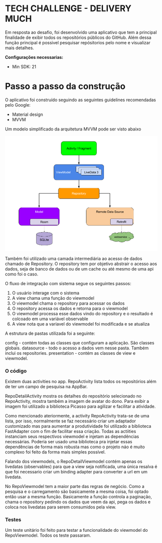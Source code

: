 # TECH CHALLENGE - DELIVERY MUCH

Em resposta ao desafio, foi desenvolvido uma aplicativo que tem a principal finalidade de exibir todos os repositórios públicos
do GitHub. Além dessa função principal é possivel pesquisar repósitorios pelo nome e visualizar mais detalhes.

**Configurações necessarias:**

- Min SDK: 21

# Passo a passo da construção

O aplicativo foi construído seguindo as seguintes guidelines recomendadas pelo Google:

- Material design
- MVVM

Um modelo simplificado da arquitetura MVVM pode ser visto abaixo

![final-architecture](app/src/main/res/mipmap-xxhdpi/final-architecture.png)

Também foi utilizado uma camada intermediária ao acesso de dados chamado de Repository.
O repository tem por objetivo abstrair o acesso aos dados, seja de banco de dados ou de um cache ou até mesmo de uma api como
foi o caso.

O fluxo de integração com sistema segue os seguintes passos:

1. O usuário interage com o sistema
2. A view chama uma função do viewmodel
3. O viewmodel chama o repository para acessar os dados
4. O repository acessa os dados e retorna para o viewmodel
5. O viewmodel processa esse dados vindo do repository e o resultado é colcoado em uma variável observable
6. A view nota que a variavel do viewmodel foi modificada e se atualiza

A estrutura de pastas utilizada foi a seguinte:

config - contém todas as classes que configuram a aplicação. São classes globais.
datasource - todo o acesso a dados vem nesse pasta. Também inclui os repositories.
presentation - contém as classes de view e viewmodel.

### O código

Existem duas activities no app. RepoActivity lista todos os repositórios além de ter um campo de pesquisa na AppBar.

RepoDetailActivity mostra os detalhes do repositório selecionado no RepoActivity, mostra também a imagem de avatar do dono. Para exibir
a imagem foi utilizado a biblioteca Picasso para agilizar e facilitar a atividade.

Como mencionado ateriormente, a activity RepoActivity trata-se de uma lista, por isso, normalmente se faz necessário criar um adaptador customizado mas para aumentar a produtividade foi utilizado
a biblioteca FastAdapter com o fim de facilitar essa criação. Todas as actiities instanciam seus respectivos viewmodel e injetam as
dependências necessárias. Poderia ser usado uma biblioteca pra injetar essas dependências de forma mais robusta mas como o projeto náo é muito complexo foi feito da forma mais simples possível.

Falando dos viewmodels, o RepoDetailViewmodel contém apenas os livedatas (observables) para que a view seja notificada, uma única resalva é
que foi necessario criar um binding adapter para converter a url em um livedata.

No RepoViewmodel tem a maior parte das regras de negócio. Como a pesquisa e o carregamento são basicamente a mesma coisa, foi optado então
usar a mesma função. Basicamente a função controla a paginação, chama o repository pedindo os dados que veem da api, pega os dados
e coloca nos livedatas para serem consumidos pela view.

### Testes

Um teste unitário foi feito para testar a funcionalidade do viewmodel do RepoViewmodel. Todos os teste passaram.